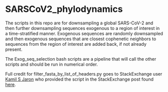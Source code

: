 # SARSCoV2_phylodynamics

The scripts in this repo are for downsampling a global SARS-CoV-2 and then further downsampling sequences exogenous to a region of interest in a time-stratified manner. Exogenous sequences are randomly downsampled and then exogenous sequences that are closest cophenetic neighbors to sequences from the region of interest are added back, if not already present.

The Exog_seq_selection bash scripts are a pipeline that will call the other scripts and should be run in numerical order.

Full credit for filter_fasta_by_list_of_headers.py goes to StackExchange user 
[Kamil S Jaron](https://bioinformatics.stackexchange.com/users/57/kamil-s-jaron)
who provided the script in the StackExchange post found [here](https://bioinformatics.stackexchange.com/questions/3931/remove-delete-sequences-by-id-from-multifasta).
